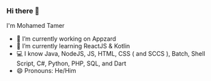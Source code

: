 ### Hi there 👋

I'm Mohamed Tamer

- 🔭 I’m currently working on Appzard
- 🌱 I’m currently learning ReactJS & Kotlin
- 💻 I know Java, NodeJS, JS, HTML, CSS ( and SCCS ), Batch, Shell Script, C#, Python, PHP, SQL, and Dart
- 😄 Pronouns: He/Him
